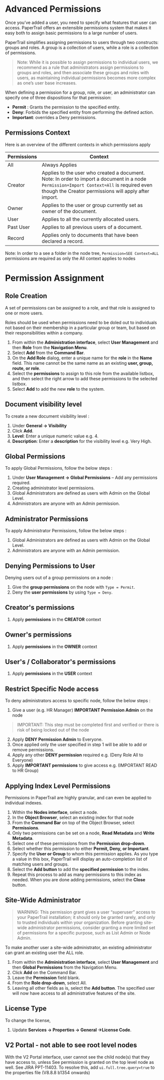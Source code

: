 # Advanced Permissions

Once you’ve added a user, you need to specify what features that user can access. PaperTrail offers an extensible permissions system that makes it easy both to assign basic permissions to a large number of users.

PaperTrail simplifies assigning permissions to users through two constructs: groups and roles. A group is a collection of users, while a role is a collection of permissions.


> Note: While it is possible to assign permissions to individual users, we recommend as a rule that administrators assign permissions to groups and roles, and then associate these groups and roles with users, as maintaining individual permissions becomes more complex as one’s user base increases.

When defining a permission for a group, role, or user, an administrator can specify one of three dispositions for that permission:  
-  **Permit** : Grants the permission to the specified entity.  
-  **Deny**: Forbids the specified entity from performing the defined action.  
-  **Important**: overrides a Deny permissions.  

## Permissions Context

Here is an overview of the different contexts in which permissions apply

| Permissions | Context 
| --------- | -------  
| All | Always Applies 
| Creator | Applies to the user who created a document. Note: In order to import a document in a node `Permission=Import Context=All` is required even though the Creator permissions will apply after import.
| Owner | Applies to the user or group currently set as owner of the document.
| User | Applies to all the currently allocated users.
| Past User | Applies to all previous users of a document.
| Record | Applies only to documents that have been declared a record.

Note: In order to a see a folder in the node tree, `Permission=SEE Context=ALL` permissions are required as only the All context applies to nodes

# Permission Assignment

## Role Creation

A set of permissions can be assigned to a role, and that role is assigned to one or more users.  

Roles should be used when permissions need to be doled out to individuals not based on their membership in a particular group or team, but based on their responsibilities within a company. 

1.  From within the **Administration interface**, select **User Management** and then **Role** from the **Navigation Menu**.  
2.  Select **Add** from the **Command Bar**.  
3.  On the **Add Role** dialog, enter a unique name for the **role** in the **Name** field. This name cannot be the same name as an existing **user, group, route, or role**.   
4.  Select the **permissions** to assign to this role from the available listbox, and then select the right arrow to add these permissions to the selected listbox.  
5.  Select **Add** to add the new **role** to the system.  


## Document visibility level

To create a new document visibility level :  


1.  Under **General → Visibility**  
2.  Click **Add**.  
3.  **Level**: Enter a unique numeric value e.g. 4.  
4.  **Description**: Enter a **description** for the visibility level e.g. Very High.  


## Global Permissions

To apply Global Permissions, follow the below steps :  

1.  Under **User Management -> Global Permissions** – Add any permissions required.
2.  Creating administrator level permissions.
3.  Global Administrators are defined as users with Admin on the Global Level.
4.  Administrators are anyone with an Admin permission.

## Administrator Permissions

To apply Administrator Permissions, follow the below steps :  

1.  Global Administrators are defined as users with Admin on the Global Level.  
2.  Administrators are anyone with an Admin permission.  

## Denying Permissions to User

Denying users out of a group permissions on a node :  

1.  Give the **group permissions** on the node with `Type = Permit`.  
2.  Deny the **user permissions** by using `Type = Deny`.  

## Creator's permissions

1.  Apply **permissions** in the **CREATOR** context

## Owner's permissions

1.  Apply **permissions** in the **OWNER**  context

## User's / Collaborator's  permissions

1.  Apply **permissions** in the **USER**  context 

## Restrict Specific Node access 

To deny administrators access to specific node, follow the below steps :  

1.  Give a user (e.g. HR Manager) **IMPORTANT Permission Admin** on the node 
> IMPORTANT: This step must be completed first and verified or there is risk of being locked out of the node
2.  Apply **DENY Permission Admin** to Everyone.  
3.  Once applied only the user specified in step 1 will be able to add or remove permissions.  
4.  Apply any other **DENY permission** required e.g. (Deny Role All to Everyone)  
5.  Apply **IMPORTANT permissions** to give  access e.g. (IMPORTANT READ to HR Group)  

## Applying Index Level Permissions

Permissions in PaperTrail are highly granular, and can even be applied to individual indexes.

1.  Within the **Nodes interface**, select a node.   
2.  In the **Object Browser**, select an existing index for that node  
3.  From the **Command Bar** on top of the Object Browser, select **Permissions**.  
4.  Only two permissions can be set on a node, **Read Metadata** and **Write Metadata**.  
5.  Select one of these permissions from the **Permission drop-down**.  
6.  Select whether this permission to either **Permit, Deny, or Important**.  
7.  Specify the **User or Group** to whom this permission applies. As you type a value in this box, PaperTrail will display an auto-completion list of matching users and groups.  
8.  Select the **Add button** to add the **specified permission** to the index.  
9.  Repeat this process to add as many permissions to this index as needed. When you are done adding permissions, select the **Close** button.  

## Site-Wide Administrator

> WARNING: This permission grant gives a user “superuser” access to your PaperTrail installation; it should only be granted rarely, and only to trusted individuals within your organization. Before granting site-wide administrator permissions, consider granting a more limited set of permissions for a specific purpose, such as 
List Admin or Node Admin.

To make another user a site-wide administrator, an existing administrator can grant an existing user the ALL role.   


1.  From within the **Administration interface**, select **User Management** and then **Global Permissions** from the Navigation Menu.  
2.  Click **Add** on the Command Bar.  
3.  Leave the **Permission** field blank.  
4.  From the **Role drop-down**, select All.  
5.  Leaving all other fields as is, select the **Add button**. The specified user will now have access to all administrative features of the site.  

## License Type 

To change the license,

1.  Update **Services -> Properties -> General ->License Code**. 

## V2 Portal - not able to see root level nodes

With the V2 Portal interface, user cannot see the child node(s) that they have access to, unless See permission is granted on the top level node as well. See JIRA PPT-11403.
To resolve this, add `ui.full.tree.query=true` to the properties file (V8.8.8 b1354 onwards)


